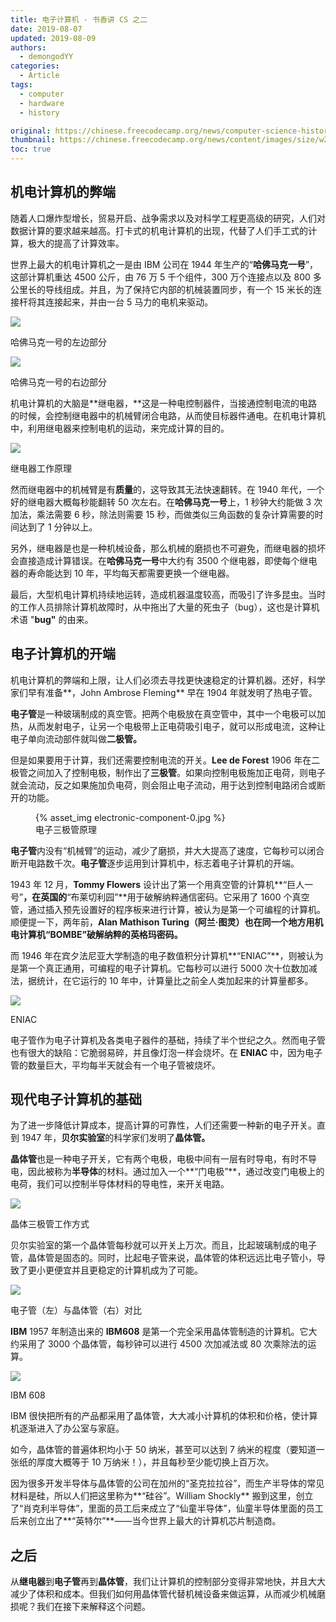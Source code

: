 ```yaml
---
title: 电子计算机 - 书香讲 CS 之二
date: 2019-08-07
updated: 2019-08-09
authors:
  - demongodYY
categories:
  - Article
tags:
  - computer
  - hardware
  - history

original: https://chinese.freecodecamp.org/news/computer-science-history-by-shu-xiang-part-two-digital-computer/
thumbnail: https://chinese.freecodecamp.org/news/content/images/size/w2000/2019/08/182816.jpg
toc: true
---
```


## 机电计算机的弊端

随着人口爆炸型增长，贸易开启、战争需求以及对科学工程更高级的研究，人们对数据计算的要求越来越高。打卡式的机电计算机的出现，代替了人们手工式的计算，极大的提高了计算效率。

世界上最大的机电计算机之一是由 IBM 公司在 1944 年生产的“**哈佛马克一号**”，这部计算机重达 4500 公斤，由 76 万 5 千个组件，300 万个连接点以及 800 多公里长的导线组成。并且，为了保持它内部的机械装置同步，有一个 15 米长的连接杆将其连接起来，并由一台 5 马力的电机来驱动。

![](https://pic2.zhimg.com/80/v2-0c5bfa385e9892cc5f469439d315b9bd_hd.jpg)

<figcaption>哈佛马克一号的左边部分</figcaption>

<!-- more-->

![](https://pic2.zhimg.com/80/v2-ffbfc95a0ceb99a41b85537de1aefb8d_hd.jpg)

<figcaption>哈佛马克一号的右边部分</figcaption>

机电计算机的大脑是**继电器，**这是一种电控制器件，当接通控制电流的电路的时候，会控制继电器中的机械臂闭合电路，从而使目标器件通电。在机电计算机中，利用继电器来控制电机的运动，来完成计算的目的。

![](https://pic4.zhimg.com/v2-1d4831e6bd0d95f06b116ba7f072a4a3_b.jpg)

<figcaption>继电器工作原理</figcaption>

然而继电器中的机械臂是有**质量**的，这导致其无法快速翻转。在 1940 年代，一个好的继电器大概每秒能翻转 50 次左右。在**哈佛马克一号**上，1 秒钟大约能做 3 次加法，乘法需要 6 秒，除法则需要 15 秒，而做类似三角函数的复杂计算需要的时间达到了 1 分钟以上。

另外，继电器是也是一种机械设备，那么机械的磨损也不可避免，而继电器的损坏会直接造成计算错误。在**哈佛马克一号**中大约有 3500 个继电器，即使每个继电器的寿命能达到 10 年，平均每天都需要更换一个继电器。

最后，大型机电计算机持续地运转，造成机器温度较高，而吸引了许多昆虫。当时的工作人员排除计算机故障时，从中拖出了大量的死虫子（bug），这也是计算机术语 "**bug"** 的由来。

## 电子计算机的开端

机电计算机的弊端和上限，让人们必须去寻找更快速稳定的计算机器。还好，科学家们早有准备**，John Ambrose Fleming** 早在 1904 年就发明了热电子管。

**电子管**是一种玻璃制成的真空管。把两个电极放在真空管中，其中一个电极可以加热，从而发射电子，让另一个电极带上正电荷吸引电子，就可以形成电流，这种让电子单向流动部件就叫做**二极管。**

但是如果要用于计算，我们还需要控制电流的开关。**Lee de Forest** 1906 年在二极管之间加入了控制电极，制作出了**三极管**。如果向控制电极施加正电荷，则电子就会流动，反之如果施加负电荷，则会阻止电子流动，用于达到控制电路闭合或断开的功能。

<figure>
{% asset_img electronic-component-0.jpg %}
    <figcaption>电子三极管原理</figcaption>
</figure>

**电子管**内没有“机械臂”的运动，减少了磨损，并大大提高了速度，它每秒可以闭合断开电路数千次。**电子管**逐步运用到计算机中，标志着电子计算机的开端。

1943 年 12 月，**Tommy Flowers** 设计出了第一个用真空管的计算机**“巨人一号”**，在英国的**“布莱切利园”**用于破解纳粹通信密码。它采用了 1600 个真空管，通过插入预先设置好的程序板来进行计算，被认为是第一个可编程的计算机。顺便提一下，两年前，**Alan Mathison Turing（阿兰·图灵）**也在同一个地方用机电计算机**“BOMBE”**破解纳粹的**英格玛密码。**

而 1946 年在宾夕法尼亚大学制造的电子数值积分计算机**“ENIAC”**，则被认为是第一个真正通用，可编程的电子计算机。它每秒可以进行 5000 次十位数加减法，据统计，在它运行的 10 年中，计算量比之前全人类加起来的计算量都多。

![](https://pic1.zhimg.com/80/v2-6f46d8ff4ecd00a0df4cdaffb3d93040_hd.jpg)

<figcaption>ENIAC</figcaption>

电子管作为电子计算机及各类电子器件的基础，持续了半个世纪之久。然而电子管也有很大的缺陷：它脆弱易碎，并且像灯泡一样会烧坏。在 **ENIAC** 中，因为电子管的数量巨大，平均每半天就会有一个电子管被烧坏。

## 现代电子计算机的基础

为了进一步降低计算成本，提高计算的可靠性，人们还需要一种新的电子开关。直到 1947 年，**贝尔实验室**的科学家们发明了**晶体管。**

**晶体管**也是一种电子开关，它有两个电极，电极中间有一层有时导电，有时不导电，因此被称为**半导体**的材料。通过加入一个**“门电极”**，通过改变门电极上的电荷，我们可以控制半导体材料的导电性，来开关电路。

![](https://chinese.freecodecamp.org/news/content/images/2019/08/666.gif)

<figcaption>晶体三极管工作方式</figcaption>

贝尔实验室的第一个晶体管每秒就可以开关上万次。而且，比起玻璃制成的电子管，晶体管是固态的。同时，比起电子管来说，晶体管的体积远远比电子管小，导致了更小更便宜并且更稳定的计算机成为了可能。

![](https://pic4.zhimg.com/80/v2-c09aad1dcf13efd4f76471e09cf368cb_hd.jpg)

<figcaption>电子管（左）与晶体管（右）对比</figcaption>

**IBM** 1957 年制造出来的 **IBM608** 是第一个完全采用晶体管制造的计算机。它大约采用了 3000 个晶体管，每秒钟可以进行 4500 次加减法或 80 次乘除法的运算。

![](https://pic3.zhimg.com/80/v2-a7441766aa9c6f13c75021651998be4e_hd.jpg)

<figcaption>IBM 608</figcaption>

IBM 很快把所有的产品都采用了晶体管，大大减小计算机的体积和价格，使计算机逐渐进入了办公室与家庭。

如今，晶体管的普遍体积均小于 50 纳米，甚至可以达到 7 纳米的程度（要知道一张纸的厚度大概等于 10 万纳米！），并且每秒至少能切换上百万次。

因为很多开发半导体与晶体管的公司在加州的“圣克拉拉谷”，而生产半导体的常见材料是硅，所以人们把这里称为**“硅谷”。William Shockly** 搬到这里，创立了“肖克利半导体”，里面的员工后来成立了“仙童半导体”，仙童半导体里面的员工后来创立出了**“英特尔”**——当今世界上最大的计算机芯片制造商。

## 之后

从**继电器**到**电子管**再到**晶体管**，我们让计算机的控制部分变得非常地快，并且大大减少了体积和成本。但我们如何用晶体管代替机械设备来做运算，从而减少机械磨损呢？我们在接下来解释这个问题。
